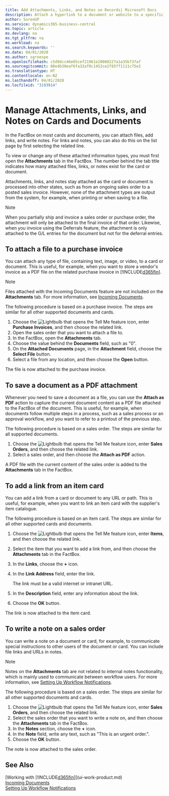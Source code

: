 ```yaml
---
title: Add Attachments, Links, and Notes on Records| Microsoft Docs
description: Attach a hyperlink to a document or website to a specific record, such as a customer or document.
author: SorenGP
ms.service: dynamics365-business-central
ms.topic: article
ms.devlang: na
ms.tgt_pltfrm: na
ms.workload: na
ms.search.keywords: ''
ms.date: 04/01/2020
ms.author: sgroespe
ms.openlocfilehash: c5d9dcc46e05cef21961e20008227a1a35b737af
ms.sourcegitcommit: 88e4b30eaf6fa32af0c1452ce2f85ff1111c75e2
ms.translationtype: HT
ms.contentlocale: en-NZ
ms.lasthandoff: 04/01/2020
ms.locfileid: "3193914"
---
```

# <a name="manage-attachments-links-and-notes-on-cards-and-documents"></a>Manage Attachments, Links, and Notes on Cards and Documents

In the FactBox on most cards and documents, you can attach files, add links, and write notes. For links and notes, you can also do this on the list page by first selecting the related line.

To view or change any of these attached information types, you must first open the **Attachments** tab in the FactBox. The number behind the tab title indicates how many attached files, links, or notes exist for the card or document.

Attachments, links, and notes stay attached as the card or document is processed into other states, such as from an ongoing sales order to a posted sales invoice. However, none of the attachment types are output from the system, for example, when printing or when saving to a file.

> [!NOTE]
> When you partially ship and invoice a sales order or purchase order, the attachment will only be attached to the final invoice of that order. Likewise, when you invoice using the Deferrals feature, the attachment is only attached to the G/L entries for the document but not for the deferral entries.

## <a name="to-attach-a-file-to-a-purchase-invoice"></a>To attach a file to a purchase invoice
You can attach any type of file, containing text, image, or video, to a card or document. This is useful, for example, when you want to store a vendor's invoice as a PDF file on the related purchase invoice in [!INCLUDE[d365fin](includes/d365fin_md.md)].

> [!NOTE]
> Files attached with the Incoming Documents feature are not included on the **Attachments** tab. For more information, see [Incoming Documents](across-income-documents.md).

The following procedure is based on a purchase invoice. The steps are similar for all other supported documents and cards.

1. Choose the ![Lightbulb that opens the Tell Me feature](media/ui-search/search_small.png "Tell me what you want to do") icon, enter **Purchase Invoices**, and then choose the related link.
2. Open the sales order that you want to attach a file to.
3. In the FactBox, open the **Attachments** tab.
4. Choose the value behind the **Documents** field, such as "0".
5. On the **Attached Documents** page, in the **Attachment** field, choose the **Select File** button.
5. Select a file from any location, and then choose the **Open** button.

The file is now attached to the purchase invoice.

## <a name="to-save-a-document-as-a-pdf-attachment"></a>To save a document as a PDF attachment
Whenever you need to save a document as a file, you can use the **Attach as PDF** action to capture the current document content as a PDF file attached to the FactBox of the document. This is useful, for example, when documents follow multiple steps in a process, such as a sales process or an approval workflow, and you want to refer to a printout of the previous step.

The following procedure is based on a sales order. The steps are similar for all supported documents.

1. Choose the ![Lightbulb that opens the Tell Me feature](media/ui-search/search_small.png "Tell me what you want to do") icon, enter **Sales Orders**, and then choose the related link.
2. Select a sales order, and then choose the **Attach as PDF** action.

A PDF file with the current content of the sales order is added to the **Attachments** tab in the FactBox. 

## <a name="to-add-a-link-from-an-item-card"></a>To add a link from an item card
You can add a link from a card or document to any URL or path. This is useful, for example, when you want to link an item card with the supplier's item catalogue.

The following procedure is based on an item card. The steps are similar for all other supported cards and documents.

1. Choose the ![Lightbulb that opens the Tell Me feature](media/ui-search/search_small.png "Tell me what you want to do") icon, enter **Items**, and then choose the related link.
2. Select the item that you want to add a link from, and then choose the **Attachments** tab in the FactBox.
3. In the **Links**, choose the **+** icon.
4. In the **Link Address** field, enter the link.

    The link must be a valid internet or intranet URL.

5. In the **Description** field, enter any information about the link.  
6. Choose the **OK** button.

The link is now attached to the item card.  

## <a name="to-write-a-note-on-a-sales-order"></a>To write a note on a sales order
You can write a note on a document or card, for example, to communicate special instructions to other users of the document or card. You can include file links and URLs in notes.

> [!NOTE]
> Notes on the **Attachments** tab are not related to internal notes functionality, which is mainly used to communicate between workflow users. For more information, see [Setting Up Workflow Notifications](across-setting-up-workflow-notifications.md).

The following procedure is based on a sales order. The steps are similar for all other supported documents and cards.

1. Choose the ![Lightbulb that opens the Tell Me feature](media/ui-search/search_small.png "Tell me what you want to do") icon, enter **Sales Orders**, and then choose the related link.
2. Select the sales order that you want to write a note on, and then choose the **Attachments** tab in the FactBox.
3. In the **Notes** section, choose the **+** icon.
4. In the **Note** field, write any text, such as "This is an urgent order.".
5. Choose the **OK** button.

The note is now attached to the sales order.

## <a name="see-also"></a>See Also  
[Working with [!INCLUDE[d365fin](includes/d365fin_md.md)]](ui-work-product.md)  
[Incoming Documents](across-income-documents.md)  
[Setting Up Workflow Notifications](across-setting-up-workflow-notifications.md)  
